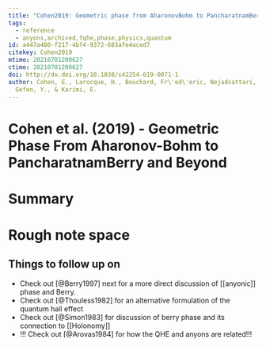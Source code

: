 ```yaml
---
title: "Cohen2019: Geometric phase from AharonovBohm to PancharatnamBerry and beyond"
tags:
  - reference
  - anyons,archived,fqhe,phase,physics,quantum
id: a447a480-f217-4bf4-9372-683afe4aced7
citekey: Cohen2019
mtime: 20210701200627
ctime: 20210701200627
doi: http://dx.doi.org/10.1038/s42254-019-0071-1
author: Cohen, E., Larocque, H., Bouchard, Fr\'ed\'eric, Nejadsattari, F.,
  Gefen, Y., & Karimi, E.
---
```


# Cohen et al. (2019) - Geometric Phase From Aharonov-Bohm to PancharatnamBerry and Beyond

# Summary

# Rough note space

## Things to follow up on

- Check out [@Berry1997] next for a more direct discussion of [[anyonic]]  phase and Berry.
- Check out [@Thouless1982] for an alternative formulation of the quantum hall effect
- Check out [@Simon1983] for discussion of berry phase and its connection to [[Holonomy]]
- !!! Check out [@Arovas1984] for how the QHE and anyons are related!!!
